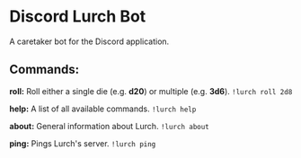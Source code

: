 # Discord Lurch Bot

A caretaker bot for the Discord application.

## Commands:

**roll:**
Roll either a single die (e.g. **d20**) or multiple (e.g. **3d6**).
`!lurch roll 2d8`

**help:**
A list of all available commands.
`!lurch help`

**about:**
General information about Lurch.
`!lurch about`

**ping:**
Pings Lurch's server.
`!lurch ping`
